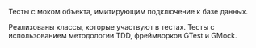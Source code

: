 Тесты с моком объекта, имитирующим подключение к базе данных.

Реализованы классы, которые участвуют в тестах.
Тесты с использованием методологии TDD, фреймворков GTest и GMock.
